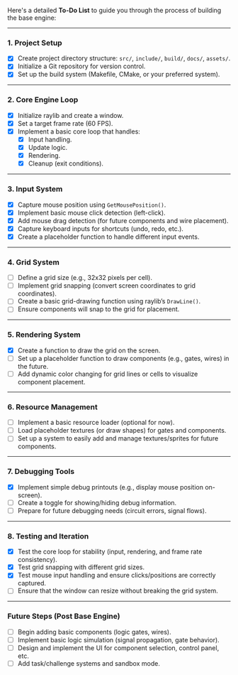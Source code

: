 Here's a detailed **To-Do List** to guide you through the process of building the base engine:

---

### **1. Project Setup**
   - [x] Create project directory structure: `src/`, `include/`, `build/`, `docs/`, `assets/`.
   - [x] Initialize a Git repository for version control.
   - [x] Set up the build system (Makefile, CMake, or your preferred system).

---

### **2. Core Engine Loop**
   - [x] Initialize raylib and create a window.
   - [x] Set a target frame rate (60 FPS).
   - [x] Implement a basic core loop that handles:
     - [x] Input handling.
     - [x] Update logic.
     - [x] Rendering.
     - [x] Cleanup (exit conditions).

---

### **3. Input System**
   - [x] Capture mouse position using `GetMousePosition()`.
   - [x] Implement basic mouse click detection (left-click).
   - [x] Add mouse drag detection (for future components and wire placement).
   - [x] Capture keyboard inputs for shortcuts (undo, redo, etc.).
   - [x] Create a placeholder function to handle different input events.

---

### **4. Grid System**
   - [ ] Define a grid size (e.g., 32x32 pixels per cell).
   - [ ] Implement grid snapping (convert screen coordinates to grid coordinates).
   - [ ] Create a basic grid-drawing function using raylib’s `DrawLine()`.
   - [ ] Ensure components will snap to the grid for placement.

---

### **5. Rendering System**
   - [x] Create a function to draw the grid on the screen.
   - [ ] Set up a placeholder function to draw components (e.g., gates, wires) in the future.
   - [ ] Add dynamic color changing for grid lines or cells to visualize component placement.

---

### **6. Resource Management**
   - [ ] Implement a basic resource loader (optional for now).
   - [ ] Load placeholder textures (or draw shapes) for gates and components.
   - [ ] Set up a system to easily add and manage textures/sprites for future components.

---

### **7. Debugging Tools**
   - [x] Implement simple debug printouts (e.g., display mouse position on-screen).
   - [ ] Create a toggle for showing/hiding debug information.
   - [ ] Prepare for future debugging needs (circuit errors, signal flows).

---

### **8. Testing and Iteration**
   - [x] Test the core loop for stability (input, rendering, and frame rate consistency).
   - [x] Test grid snapping with different grid sizes.
   - [x] Test mouse input handling and ensure clicks/positions are correctly captured.
   - [ ] Ensure that the window can resize without breaking the grid system.

---

### **Future Steps (Post Base Engine)**
   - [ ] Begin adding basic components (logic gates, wires).
   - [ ] Implement basic logic simulation (signal propagation, gate behavior).
   - [ ] Design and implement the UI for component selection, control panel, etc.
   - [ ] Add task/challenge systems and sandbox mode.
